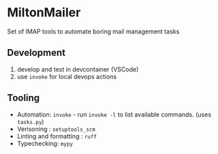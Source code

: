 # MiltonMailer



Set of IMAP tools to automate boring mail management tasks



## Development


1. develop and test in devcontainer (VSCode)
2. use `invoke` for local devops actions

## Tooling

* Automation: `invoke` - run `invoke -l` to list available commands. (uses `tasks.py`)
* Verisoning : `setuptools_scm`
* Linting and formatting : `ruff`
* Typechecking: `mypy`

